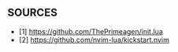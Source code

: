 ## SOURCES
- [1] https://github.com/ThePrimeagen/init.lua
- [2] https://github.com/nvim-lua/kickstart.nvim
